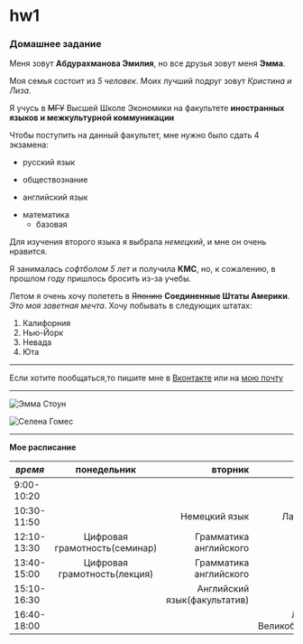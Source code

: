 # hw1

### Домашнее задание

Меня зовут **Абдурахманова Эмилия**, но все друзья зовут меня __Эмма__.

Моя семья состоит из _5 человек_. Моих лучший подруг зовут *Кристина и Лиза*.

Я учусь в ~~МГУ~~ Высшей Школе Экономики на факультете **иностранных языков и межкультурной коммуникации**

Чтобы поступить на данный факультет, мне нужно было сдать 4 экзамена:
+ русский язык
- обществознание
+ английский язык
- математика
  * базовая

Для изучения второго языка я выбрала *немецкий*, и мне он очень нравится. 

Я занималась _софтболом 5 лет_ и получила **КМС**, но, к сожалению, в прошлом году пришлось бросить из-за учебы.

Летом я очень хочу полететь в ~~Японию~~ __Соединенные Штаты Америки__. _Это моя заветная мечта_.
Хочу побывать в следующих штатах:
1. Калифорния
2. Нью-Йорк
3. Невада
4. Юта

****

Если хотите пообщаться,то пишите мне в [Вконтакте](https://vk.com/emili29 "всегда отвечу") или на [мою почту](granger.99@mail.ru)

----

![Эмма Стоун](https://www.dailyrush.dk/uploads/2017/03/Emma-Stone-Smile-Wallpapers-1.jpg "Моя любимая актриса")

![Селена Гомес](https://www.segodnya.ua/img/article/10935/55_main_new.1511771586.jpg "Моя любимая певица")

***

__Мое расписание__

_время_|понедельник|вторник|среда|четверг|пятница
---|:---:|---:|:---:|---:|---:
9:00-10:20||||Фонетика английского|Практика речи(англ.)
10:30-11:50||Немецкий язык|Латинский язык|Практика речи(англ.)|Практика речи(англ.)|Практика речи(англ.)
12:10-13:30|Цифровая грамотность(семинар)|Грамматика английского||Немецкий язык|
13:40-15:00|Цифровая грамотность(лекция)|Грамматика английского||Немецкий язык|
15:10-16:30||Английский язык(факультатив)|НИС||Литература Великобритании(лекция)
16:40-18:00|||Литература Великобратании(семинар)||

